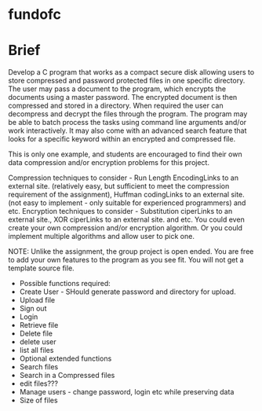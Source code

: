 # fundofc

# Brief
Develop a C program that works as a compact secure disk allowing users to store compressed and password protected files in one specific directory. The user may pass a document to the program, which encrypts the documents using a master password. The encrypted document is then compressed and stored in a directory. When required the user can decompress and decrypt the files through the program. The program may be able to batch process the tasks using command line arguments and/or work interactively. It may also come with an advanced search feature that looks for a specific keyword within an encrypted and compressed file.


This is only one example, and students are encouraged to find their own data compression and/or encryption problems for this project.

Compression techniques to consider - Run Length EncodingLinks to an external site. (relatively easy, but sufficient to meet the compression requirement of the assignment),  Huffman codingLinks to an external site. (not easy to implement - only suitable for experienced programmers) and etc.
Encryption techniques to consider - Substitution ciperLinks to an external site., XOR ciperLinks to an external site. and etc.
You could even create your own compression and/or encryption algorithm. Or you could implement multiple algorithms and allow user to pick one.

NOTE: Unlike the assignment, the group project is open ended. You are free to add your own features to the program as you see fit. You will not get a template source file.

 - Possible functions required:
 - Create User - SHould generate password and directory for upload.
 - Upload file
 - Sign out
 - Login
 - Retrieve file
 - Delete file
 - delete user
 - list all files
 - Optional extended functions
 - Search files
 - Search in a Compressed files
 - edit files???
 - Manage users - change password, login etc while preserving data
 - Size of files